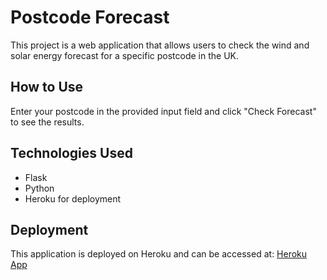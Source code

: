 # Postcode Forecast

This project is a web application that allows users to check the wind and solar energy forecast for a specific postcode in the UK.

## How to Use

Enter your postcode in the provided input field and click "Check Forecast" to see the results.

## Technologies Used

- Flask
- Python
- Heroku for deployment

## Deployment

This application is deployed on Heroku and can be accessed at: [Heroku App](https://your-app-name.herokuapp.com/)

